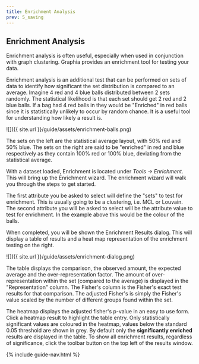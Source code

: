 ```yaml
---
title: Enrichment Analysis
prev: 5_saving
---
```


## Enrichment Analysis

Enrichment analysis is often useful, especially when used in conjunction with graph clustering. Graphia provides an enrichment tool for testing your data.

Enrichment analysis is an additional test that can be performed on sets of data to identify how significant the set distribution is compared to an average. Imagine 4 red and 4 blue balls distributed between 2 sets randomly. The statistical likelihood is that each set should get 2 red and 2 blue balls. If a bag had 4 red balls in they would be "Enriched" in red balls since it is statistically unlikely to occur by random chance. It is a useful tool for understanding how likely a result is.

![]({{ site.url }}/guide/assets/enrichment-balls.png)
<div class="caption">The sets on the left are the statistical average layout, with 50% red and 50% blue. The sets on the right are said to be "enriched" in red and blue respectively as they contain 100% red or 100% blue, deviating from the statistical average.</div>

With a dataset loaded, Enrichment is located under *Tools → Enrichment*. This will bring up the Enrichment wizard. The enrichment wizard will walk you through the steps to get started.

The first attribute you be asked to select will define the "sets" to test for enrichment. This is usually going to be a clustering, i.e. MCL or Louvain. The second attribute you will be asked to select will be the attribute value to test for enrichment. In the example above this would be the colour of the balls.

When completed, you will be shown the Enrichment Results dialog. This will display a table of results and a heat map representation of the enrichment testing on the right.

![]({{ site.url }}/guide/assets/enrichment-dialog.png)
<div class="caption">The table displays the comparison, the observed amount, the expected average and the over-representation factor. The amount of over-representation within the set (compared to the average) is displayed in the "Representation" column. The Fisher's column is the Fisher's exact test results for that comparison. The adjusted Fisher's is simply the Fisher's value scaled by the number of different groups found within the set.</div>

The heatmap displays the adjusted fisher's p-value in an easy to use form. Click a heatmap result to highlight the table entry. Only statistically significant values are coloured in the heatmap, values below the standard 0.05 threshold are shown in grey.
By default only the **significantly enriched** results are displayed in the table. To show all enrichment results, regardless of significance, click the toolbar button on the top left of the results window.

{% include guide-nav.html %}
